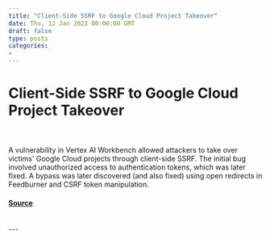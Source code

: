 ```yaml
---
title: "Client-Side SSRF to Google Cloud Project Takeover"
date: Thu, 12 Jan 2023 00:00:00 GMT
draft: false
type: posts
categories: 
- 
---
```

# Client-Side SSRF to Google Cloud Project Takeover

<br/>

<br/>
A vulnerability in Vertex AI Workbench allowed attackers to take over victims' Google Cloud projects through client-side SSRF. The initial bug involved unauthorized access to authentication tokens, which was later fixed. A bypass was later discovered (and also fixed) using open redirects in Feedburner and CSRF token manipulation.

#### [Source](https://www.cloudvulndb.org/client-side-ssrf-google-cloud-project-takeover)

<br/>
---
